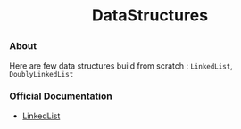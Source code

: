 # <p align="center">DataStructures</p>

### About

Here are few data structures build from scratch : `LinkedList`, `DoublyLinkedList`

### Official Documentation

* [LinkedList](https://docs.oracle.com/javase/8/docs/api/java/util/LinkedList.html)